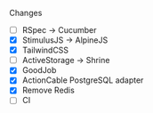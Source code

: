 Changes
- [ ] RSpec -> Cucumber
- [x] StimulusJS -> AlpineJS
- [x] TailwindCSS
- [ ] ActiveStorage -> Shrine
- [x] GoodJob
- [x] ActionCable PostgreSQL adapter
- [x] Remove Redis
- [ ] CI
